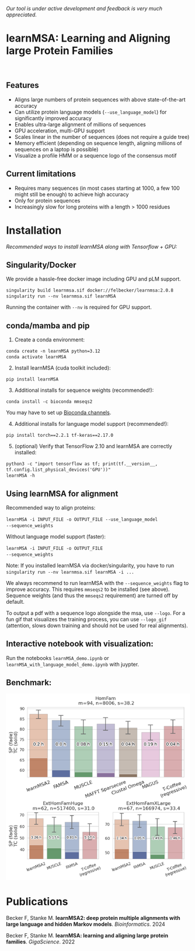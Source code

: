 *Our tool is under active development and feedback is very much appreciated.*

# learnMSA: Learning and Aligning large Protein Families

<img src="https://github.com/Gaius-Augustus/learnMSA/blob/main/logo/training_loop.gif" alt="" loop=infinite>

## Features

- Aligns large numbers of protein sequences with above state-of-the-art accuracy
- Can utilize protein language models (`--use_language_model`) for significantly improved accuracy
- Enables ultra-large alignment of millions of sequences 
- GPU acceleration, multi-GPU support
- Scales linear in the number of sequences (does not require a guide tree)
- Memory efficient (depending on sequence length, aligning millions of sequences on a laptop is possible)
- Visualize a profile HMM or a sequence logo of the consensus motif

## Current limitations

- Requires many sequences (in most cases starting at 1000, a few 100 might still be enough) to achieve high accuracy
- Only for protein sequences
- Increasingly slow for long proteins with a length > 1000 residues

# Installation

*Recommended ways to install learnMSA along with Tensorflow + GPU:*

## Singularity/Docker

We provide a hassle-free docker image including GPU and pLM support.

```
singularity build learnmsa.sif docker://felbecker/learnmsa:2.0.8
singularity run --nv learnmsa.sif learnMSA
```

Running the container with `--nv` is required for GPU support.

## conda/mamba and pip

1. Create a conda environment:

```
conda create -n learnMSA python=3.12
conda activate learnMSA
```

2. Install learnMSA (cuda toolkit included):

```
pip install learnMSA
```

3. Additional installs for sequence weights (recommended!):
   
```
conda install -c bioconda mmseqs2
```

You may have to set up [Bioconda channels](https://bioconda.github.io/).

4. Additional installs for language model support (recommended!):
   
```
pip install torch==2.2.1 tf-keras==2.17.0
```

5. (optional) Verify that TensorFlow 2.10 and learnMSA are correctly installed:

```
python3 -c "import tensorflow as tf; print(tf.__version__, tf.config.list_physical_devices('GPU'))"
learnMSA -h
```

## Using learnMSA for alignment

Recommended way to align proteins:

<code>learnMSA -i INPUT_FILE -o OUTPUT_FILE --use_language_model --sequence_weights</code>

Without language model support (faster):

<code>learnMSA -i INPUT_FILE -o OUTPUT_FILE --sequence_weights</code>

Note: If you installed learnMSA via docker/singularity, you have to run `singularity run --nv learnmsa.sif learnMSA -i ...`

We always recommend to run learnMSA with the `--sequence_weights` flag to improve accuracy. This requires `mmseqs2` to be installed (see above). Sequence weights (and thus the `mmseqs2` requirement) are turned off by default.

To output a pdf with a sequence logo alongside the msa, use `--logo`. For a fun gif that visualizes the training process, you can use `--logo_gif` (attention, slows down training and should not be used for real alignments).
  
## Interactive notebook with visualization:

Run the notebooks <code>learnMSA_demo.ipynb</code> or <code>learnMSA_with_language_model_demo.ipynb</code> with juypter.
  
## Benchmark:

![alt text](https://github.com/felbecker/snakeMSA/blob/main/plots/barplots.png?raw=true)

# Publications

Becker F, Stanke M. **learnMSA2: deep protein multiple alignments with large language and hidden Markov models**. *Bioinformatics*. 2024

Becker F, Stanke M. **learnMSA: learning and aligning large protein families**. *GigaScience*. 2022
